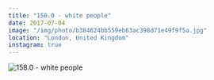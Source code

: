 ```yaml
---
title: "158.0 - white people"
date: 2017-07-04
image: "/img/photo/b384624bb559eb63ac398d71e49f9f5a.jpg"
location: "London, United Kingdom"
instagram: true
---
```


![158.0 - white people](/img/photo/b384624bb559eb63ac398d71e49f9f5a.jpg)
